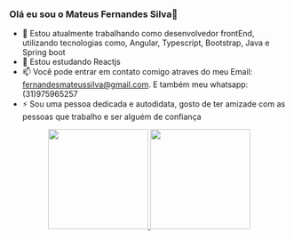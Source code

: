 ### Olá eu sou o Mateus Fernandes Silva👋
- 🔭 Estou atualmente trabalhando como desenvolvedor frontEnd, utilizando tecnologias como, Angular, Typescript, Bootstrap, Java e Spring boot
- 🌱 Estou estudando Reactjs 
- 📫 Você pode entrar em contato comigo atraves do meu Email: fernandesmateussilva@gmail.com. E também meu whatsapp: (31)975965257
- ⚡ Sou uma pessoa dedicada e autodidata, gosto de ter amizade com as pessoas que trabalho e ser alguém de confiança

<div align="center">
  <a href="https://github.com/MateusFernan">
  <img height="180em" src="https://github-readme-stats.vercel.app/api?username=MateusFernan&show_icons=true&theme=dracula&count_private=true"/>
  <img height="180em" src="https://github-readme-stats.vercel.app/api/top-langs/?username=MateusFernan&layout=compact&langs_count=7&theme=dracula"/>
</div>
